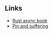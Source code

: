 

## Links

* [Rust async book](https://rust-lang.github.io/async-book)
* [Pin and suffering](https://fasterthanli.me/articles/pin-and-suffering)